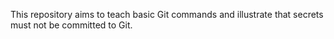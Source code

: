 This repository aims to teach basic Git commands and illustrate that secrets must not be committed to Git.
